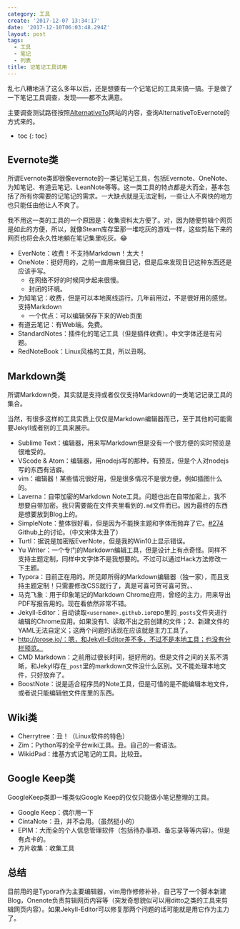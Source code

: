 ```yaml
---
category: 工具
create: '2017-12-07 13:34:17'
date: '2017-12-10T06:03:48.294Z'
layout: post
tags:
  - 工具
  - 笔记
  - 列表
title: 记笔记工具试用
---
```


乱七八糟地活了这么多年以后，还是想要有一个记笔记的工具来搞一搞。于是做了一下笔记工具调查，发现——都不太满意。

主要调查测试路径按照[AlternativeTo](https://alternativeto.net/software/evernote/)网站的内容，查询AlternativeToEvernote的方式来的。

* toc
{: toc}

## Evernote类

所谓Evernote类即很像evernote的一类记笔记工具，包括Evernote、OneNote、为知笔记、有道云笔记、LeanNote等等。这一类工具的特点都是大而全，基本包括了所有你需要的记笔记的需求。一大缺点就是无法定制，一些让人不爽快的地方也只能任由他让人不爽了。

我不用这一类的工具的一个原因是：收集资料太方便了。对，因为随便剪辑个网页是如此的方便，所以，就像Steam库存里那一堆吃灰的游戏一样，这些剪贴下来的网页也将会永久性地躺在笔记集里吃灰。:joy:

* EverNote：收费！不支持Markdown！太大！
* OneNote：挺好用的，之前一直用来做日记，但是后来发现日记这种东西还是应该手写。
  * 在网络不好的时候同步起来很慢。
  * 封闭的环境。
* 为知笔记：收费，但是可以本地离线运行。几年前用过，不是很好用的感觉。支持Markdown
  * 一个优点：可以编辑保存下来的Web页面
* 有道云笔记：有Web端。免费。
* StandardNotes：插件化的笔记工具（但是插件收费）。中文字体还是有问题。
* RedNoteBook：Linux风格的工具，所以丑啊。

## Markdown类

所谓Markdown类，其实就是支持或者仅仅支持Markdown的一类笔记记录工具的集合。

当然，有很多这样的工具实质上仅仅是Markdown编辑器而已，至于其他的可能需要Jekyll或者别的工具来展示。

* Sublime Text：编辑器，用来写Markdown但是没有一个很方便的实时预览是很难受的。
* VScode & Atom：编辑器，用nodejs写的那种，有预览，但是个人对nodejs写的东西有洁癖。
* vim：编辑器！某些情况很好用，但是很多情况不是很方便，例如插图什么的。
* Laverna：自带加密的Markdown Note工具。问题也出在自带加密上，我不想要自带加密。我只需要能在文件夹里看到的`.md`文件而已。因为最终的东西是想要放到Blog上的。
* SimpleNote：整体很好看，但是因为不能换主题和字体而抛弃了它。[#274](https://github.com/Automattic/simplenote-electron/issues/274) Github上的讨论。（中文宋体太丑了）
* Turtl：据说是加密版EverNote，但是我的Win10上显示错误。
* Yu Writer：一个专门的Markdown编辑工具，但是设计上有点奇怪。同样不支持主题定制，同样中文字体不是我想要的。不过可以通过Hack方法修改一下主题。
* Typora：目前正在用的。所见即所得的Markdown编辑器（独一家），而且支持主题定制！只需要修改CSS就行了，真是可喜可贺可喜可贺。、
* 马克飞象：用于印象笔记的Markdown Chrome应用，曾经的主力，用来导出PDF写报告用的。现在看依然非常不错。
* Jekyll-Editor：自动读取`<username>.github.io`repo里的`_posts`文件夹进行编辑的Chrome应用。如果没有1、读取不出之前创建的文件；2、新建文件的YAML无法自定义；这两个问题的话现在应该就是主力工具了。
* http://prose.io/：嗯，和Jekyll-Editor差不多，不过不是本地工具；也没有分栏预览。
* CMD Markdown：之前用过很长时间，挺好用的。但是文件之间的关系不清晰，和Jekyll存在`_post`里的markdown文件没什么区别。又不能处理本地文件，只好放弃了。
* BoostNote：说是适合程序员的Note工具，但是可惜的是不能编辑本地文件，或者说只能编辑他文件库里的东西。

## Wiki类

* Cherrytree：丑！（Linux软件的特色）
* Zim：Python写的全平台wiki工具。丑。自己的一套语法。
* WikidPad：维基方式记笔记的工具。比较丑。


## Google Keep类

GoogleKeep类即一堆类似Google Keep的仅仅只能做小笔记整理的工具。

* Google Keep：偶尔用一下
* CintaNote：丑，并不会用。（虽然挺小的）
* EPIM：大而全的个人信息管理软件（包括待办事项、备忘录等等内容）。但是有点卡的。
* 方片收集：收集工具

## 总结

目前用的是Typora作为主要编辑器，vim用作修修补补，自己写了一个脚本新建Blog，Onenote负责剪辑网页内容等（突发奇想貌似可以用ditto之类的工具来剪辑网页内容）。如果Jekyll-Editor可以修复那两个问题的话可能就是用它作为主力了。
